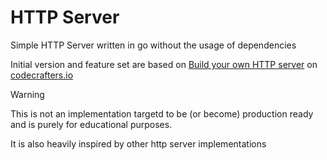 # HTTP Server

Simple HTTP Server written in go without the usage of dependencies

Initial version and feature set are based on [Build your own HTTP server](https://app.codecrafters.io/courses/http-server/overview) on [codecrafters.io](https://codecrafters.io)

> [!WARNING]
> This is not an implementation targetd to be (or become) production ready and is purely for educational purposes.
>
> It is also heavily inspired by other http server implementations